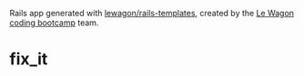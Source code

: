 Rails app generated with [lewagon/rails-templates](https://github.com/lewagon/rails-templates), created by the [Le Wagon coding bootcamp](https://www.lewagon.com) team.
# fix_it

